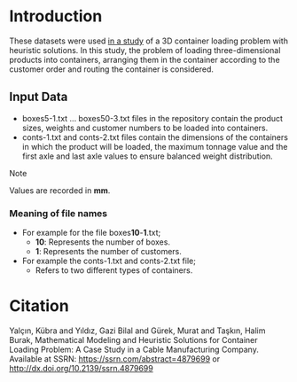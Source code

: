 # Introduction

These datasets were used [in a study](#citation) of a 3D container loading problem with heuristic solutions. In this study, the problem of loading three-dimensional products into containers, arranging them in the container according to the customer order and routing the container is considered.

## Input Data

- boxes5-1.txt ... boxes50-3.txt files in the repository contain the product sizes, weights and customer numbers to be loaded into containers.
- conts-1.txt and conts-2.txt files contain the dimensions of the containers in which the product will be loaded, the maximum tonnage value and the first axle and last axle values to ensure balanced weight distribution.

>[!NOTE]
>Values are recorded in **mm**.

### Meaning of file names
- For example for the file boxes**10**-**1**.txt;
  - **10**: Represents the number of boxes.
  - **1**: Represents the number of customers.
- For example the conts-1.txt and conts-2.txt file;
  - Refers to two different types of containers.

# Citation

Yalçın, Kübra and Yıldız, Gazi Bilal and Gürek, Murat and Taşkın, Halim Burak, Mathematical Modeling and Heuristic Solutions for Container Loading Problem: A Case Study in a Cable Manufacturing Company. Available at SSRN: https://ssrn.com/abstract=4879699 or http://dx.doi.org/10.2139/ssrn.4879699
